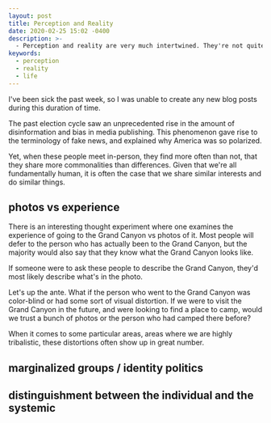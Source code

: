 ```yaml
---
layout: post
title: Perception and Reality
date: 2020-02-25 15:02 -0400
description: >-
  - Perception and reality are very much intertwined. They're not quite the same, but they overlap often enough that it may seem so.
keywords:
  - perception
  - reality
  - life
---
```


I've been sick the past week, so I was unable to create any new blog posts during this duration of time.

The past election cycle saw an unprecedented rise in the amount of disinformation and bias in media publishing. This phenomenon gave rise to the terminology of fake news, and explained why America was so polarized.

Yet, when these people meet in-person, they find more often than not, that they share more commonalities than differences. Given that we're all fundamentally human, it is often the case that we share similar interests and do similar things.

## photos vs experience

There is an interesting thought experiment where one examines the experience of going to the Grand Canyon vs photos of it. Most people will defer to the person who has actually been to the Grand Canyon, but the majority would also say that they know what the Grand Canyon looks like.

If someone were to ask these people to describe the Grand Canyon, they'd most likely describe what's in the photo.

Let's up the ante. What if the person who went to the Grand Canyon was color-blind or had some sort of visual distortion. If we were to visit the Grand Canyon in the future, and were looking to find a place to camp, would we trust a bunch of photos or the person who had camped there before?

When it comes to some particular areas, areas where we are highly tribalistic, these distortions often show up in great number.

## marginalized groups / identity politics

## distinguishment between the individual and the systemic
